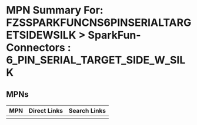 



# MPN Summary For: FZSSPARKFUNCNS6PINSERIALTARGETSIDEWSILK > SparkFun-Connectors : 6_PIN_SERIAL_TARGET_SIDE_W_SILK

## MPNs
  

|MPN|Direct Links|Search Links|
| :--- | :--- | :--- |
||||
